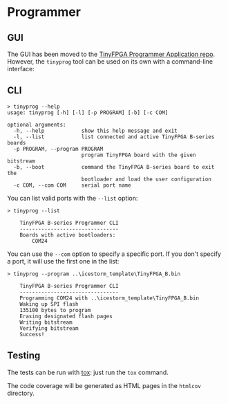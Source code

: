 # Programmer

## GUI

The GUI has been moved to the [TinyFPGA Programmer Application repo][gui-repo].
However, the `tinyprog` tool can be used on its own with a command-line
interface:

[gui-repo]: https://github.com/tinyfpga/TinyFPGA-Programmer-Application


## CLI

```
> tinyprog --help
usage: tinyprog [-h] [-l] [-p PROGRAM] [-b] [-c COM]

optional arguments:
  -h, --help            show this help message and exit
  -l, --list            list connected and active TinyFPGA B-series boards
  -p PROGRAM, --program PROGRAM
                        program TinyFPGA board with the given bitstream
  -b, --boot            command the TinyFPGA B-series board to exit the
                        bootloader and load the user configuration
  -c COM, --com COM     serial port name
```

You can list valid ports with the `--list` option:

```
> tinyprog --list

    TinyFPGA B-series Programmer CLI
    --------------------------------
    Boards with active bootloaders:
        COM24

```

You can use the `--com` option to specify a specific port.  If you don't specify a port, it will use the first one in the list:

```
> tinyprog --program ..\icestorm_template\TinyFPGA_B.bin

    TinyFPGA B-series Programmer CLI
    --------------------------------
    Programming COM24 with ..\icestorm_template\TinyFPGA_B.bin
    Waking up SPI flash
    135100 bytes to program
    Erasing designated flash pages
    Writing bitstream
    Verifying bitstream
    Success!

```


## Testing

The tests can be run with [tox](https://tox.readthedocs.io/): just run the `tox` command.

The code coverage will be generated as HTML pages in the `htmlcov` directory.
